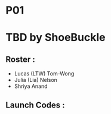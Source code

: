 # P01
# TBD by ShoeBuckle

## Roster :
* Lucas (LTW) Tom-Wong
* Julia (Lia) Nelson
* Shriya Anand

## Launch Codes :

